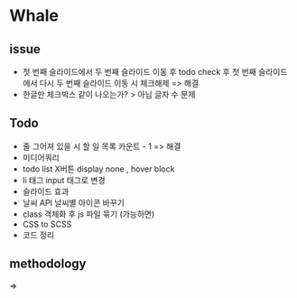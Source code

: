 # Whale


## issue
- 첫 번째 슬라이드에서 두 번째 슬라이드 이동 후 todo check 후 첫 번째 슬라이드에서 다시 두 번째 슬라이드 이동 시 체크해제 => 해결
- 한글만 체크박스 같이 나오는가? > 아님 글자 수 문제

## Todo
- 줄 그어져 있을 시 할 일 목록 카운트 - 1  => 해결
- 미디어쿼리
- todo list X버튼 display none , hover block
- li 태그 input 태그로 변경
- 슬라이드 효과
- 날씨 API 날씨별 아이콘 바꾸기 
- class 객체화 후 js 파일 묶기 (가능하면)
- CSS to SCSS
- 코드 정리

## methodology
=>
